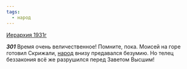 ```yaml
---
tags:
  - народ
---
```


[Иерархия 1931г](/agni/1931)

___301___
Время очень величественное! Помните, пока. Моисей на горе готовил Скрижали, [народ](/tag/#народ) внизу предавался безумию. Но телец беззакония всё же разрушился перед Заветом Высшим!   

